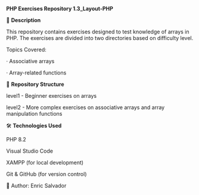 **PHP Exercises Repository 1.3_Layout-PHP**

📌 **Description**

This repository contains exercises designed to test knowledge of arrays in PHP.
The exercises are divided into two directories based on difficulty level.

Topics Covered:

 · Associative arrays

 · Array-related functions

📁 **Repository Structure**

 level1 - Beginner exercises on arrays
 
 level2 - More complex exercises on associative arrays and array manipulation functions
 
🛠️ **Technologies Used**

PHP 8.2

Visual Studio Code

XAMPP (for local development)

Git & GitHub (for version control)

👤 Author: Enric Salvador
